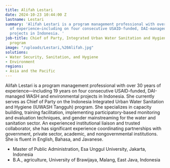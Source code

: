 ```yaml
---
title: Alifah Lestari
date: 2024-10-23 10:44:00 Z
lastname: Lestari
summary: 'Alifah Lestari is a program management professional with over three decades
  of experience—including on four consecutive USAID-funded, DAI-managed WASH and environmental
  projects in Indonesia. '
job-title: Chief of Party, Integrated Urban Water Sanitation and Hygiene (IUWASH Tangguh)
  program
image: "/uploads/Lestari,%20Alifah.jpg"
solutions:
- Water Security, Sanitation, and Hygiene
- Environment
regions:
- Asia and the Pacific
---
```


Alifah Lestari is a program management professional with over 30 years of experience—including 19 years on four consecutive USAID-funded, DAI-managed WASH and environmental projects in Indonesia. She currently serves as Chief of Party on the Indonesia Integrated Urban Water Sanitation and Hygiene (IUWASH Tangguh) program. She specializes in capacity building, training facilitation, implementing participatory-based monitoring and evaluation techniques, and gender mainstreaming for the water and sanitation sector. An experienced institutional liaison and trusted collaborator, she has significant experience coordinating partnerships with government, private sector, academic, and nongovernmental institutions. She is fluent in English, Bahasa, and Javanese.

* Master of Public Administration, Esa Unggul University, Jakarta, Indonesia
* B.A., agriculture, University of Brawijaya, Malang, East Java, Indonesia
